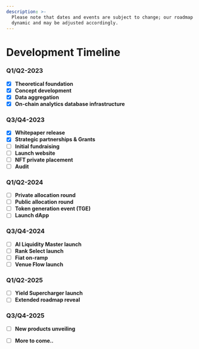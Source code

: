 ```yaml
---
description: >-
  Please note that dates and events are subject to change; our roadmap is
  dynamic and may be adjusted accordingly.
---
```


# Development Timeline

### **Q1/Q2-2023**

* [x] **Theoretical foundation**
* [x] **Concept development**
* [x] **Data aggregation**
* [x] **On-chain analytics database infrastructure**

### **Q3/Q4-2023**

* [x] **Whitepaper release**
* [x] **Strategic partnerships & Grants**
* [ ] **Initial fundraising**
* [ ] **Launch website**
* [ ] **NFT private placement**
* [ ] **Audit**

### **Q1/Q2-2024**

* [ ] **Private allocation round**
* [ ] **Public allocation round**
* [ ] **Token generation event (TGE)**
* [ ] **Launch dApp**

### **Q3/Q4-2024**

* [ ] **AI Liquidity Master launch**
* [ ] **Rank Select launch**
* [ ] **Fiat on-ramp**
* [ ] **Venue Flow launch**

### **Q1/Q2-2025**

* [ ] **Yield Supercharger launch**
* [ ] **Extended roadmap reveal**

### **Q3/Q4-2025**

* [ ] **New products unveiling**
* [ ] **More to come..**

